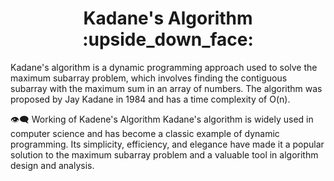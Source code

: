 <h1 align="center">
  Kadane's Algorithm :upside_down_face:
</h1>
Kadane's algorithm is a dynamic programming approach used to solve the maximum subarray problem, which involves finding the contiguous subarray with the maximum sum in an array of numbers. The algorithm was proposed by Jay Kadane in 1984 and has a time complexity of O(n).

:eye_speech_bubble: Working of Kadene's Algorithm
Kadane's algorithm is widely used in computer science and has become a classic example of dynamic programming. Its simplicity, efficiency, and elegance have made it a popular solution to the maximum subarray problem and a valuable tool in algorithm design and analysis.
